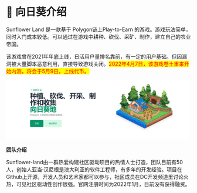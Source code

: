 # 🌻 向日葵介绍

Sunflower Land 是一款基于 Polygon链上Play-to-Earn 的游戏。游戏玩法简单，同时入门成本较低。可以通过在游戏中耕种、砍伐、采矿、制作，建立自己的农业帝国。

该游戏曾在2021年年底上线，日活用户量排名靠前，有一定的用户基础。但因漏洞被大量脚本恶意利用，直接导致游戏关闭。<mark style="color:red;">2022年4月7日，该游戏卷土重来开始内测，将会于5月9日，上线代币。</mark>

![](<.gitbook/assets/536c5c69239d597b242b07ceb880c5b (1).png>)

**团队介绍**

Sunflower-land由一群热爱构建社区驱动项目的热情人士打造，团队目前有50人，创始人亚当·汉尼根是澳大利亚的软件工程师，有多年的开发经验。项目在Github上开源，开发人员和艺术家都可以参与，社区成员在DC开发频道里讨论火热，可见社区驱动性创作很强。官网注册时间为2022年1月，目前没有获得融资。
